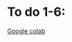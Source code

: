 # To do 1-6:
[Google colab](https://colab.research.google.com/drive/1rsFK3hzUYcyw_z_969L0_zhx0tpv9DDw?usp=sharing)
